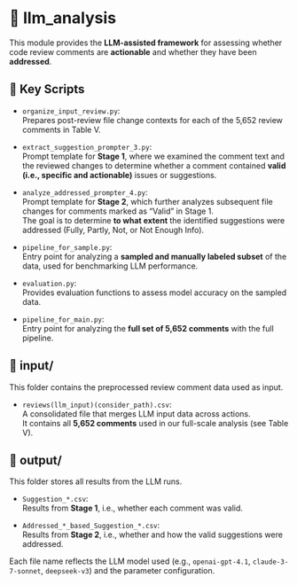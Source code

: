 # 🤖 llm_analysis

This module provides the **LLM-assisted framework** for assessing whether code review comments are **actionable** and whether they have been **addressed**.  




## 📂 Key Scripts

- `organize_input_review.py`:  
  Prepares post-review file change contexts for each of the 5,652 review comments in Table V.  

- `extract_suggestion_prompter_3.py`:  
  Prompt template for **Stage 1**, where we examined the comment text and the reviewed changes to determine whether a comment contained **valid (i.e., specific and actionable)** issues or suggestions.

- `analyze_addressed_prompter_4.py`:  
  Prompt template for **Stage 2**, which further analyzes subsequent file changes for comments marked as “Valid” in Stage 1.  
  The goal is to determine **to what extent** the identified suggestions were addressed (Fully, Partly, Not, or Not Enough Info).

- `pipeline_for_sample.py`:  
  Entry point for analyzing a **sampled and manually labeled subset** of the data, used for benchmarking LLM performance.

- `evaluation.py`:  
  Provides evaluation functions to assess model accuracy on the sampled data.

- `pipeline_for_main.py`:  
  Entry point for analyzing the **full set of 5,652 comments** with the full pipeline.




## 📂 input/

This folder contains the preprocessed review comment data used as input.

- `reviews(llm_input)(consider_path).csv`:  
  A consolidated file that merges LLM input data across actions.  
  It contains all **5,652 comments** used in our full-scale analysis (see Table V).




## 📂 output/

This folder stores all results from the LLM runs.

- `Suggestion_*.csv`:  
  Results from **Stage 1**, i.e., whether each comment was valid.

- `Addressed_*_based_Suggestion_*.csv`:  
  Results from **Stage 2**, i.e., whether and how the valid suggestions were addressed.

Each file name reflects the LLM model used (e.g., `openai-gpt-4.1`, `claude-3-7-sonnet`, `deepseek-v3`) and the parameter configuration.

